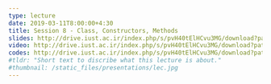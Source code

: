 ```yaml
---
type: lecture
date: 2019-03-11T8:00:00+4:30
title: Session 8 - Class, Constructors, Methods
slides: http://drive.iust.ac.ir/index.php/s/pvH40tElHCvu3MG/download?path=%2FSlides&files=AP_Session8.pdf
video: http://drive.iust.ac.ir/index.php/s/pvH40tElHCvu3MG/download?path=%2FClassVideos&files=S8.mp4
codes: http://drive.iust.ac.ir/index.php/s/pvH40tElHCvu3MG/download?path=%2FCode&files=S8.zip
#tldr: "Short text to discribe what this lecture is about."
#thumbnail: /static_files/presentations/lec.jpg
---
```

